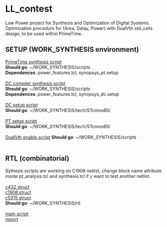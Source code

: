 # LL_contest
Low Power project for Synthesis and Optimization of Digital Systems.
Optimization procedure for (Area, Delay, Power) with DualVth std_cells design, to be used within PrimeTime.

## SETUP (WORK_SYNTHESIS environment)
[PrimeTime synthesis script](./syn/pt_synthesis/pt_analysis.tcl) <br>
**Should go**: ~/WORK_SYNTHESIS/scripts <br>
**Dependences**: power_features.tcl, synopsys_pt.setup <br> <br>
[DC compiler synthesis script](./syn/dc_synthesis/synthesis.tcl) <br>
**Should go**: ~/WORK_SYNTHESIS/scripts <br>
**Dependences**: power_features.tcl, synopsys_dc.setup <br> <br>
[DC setup script](./syn/synopsys_dc.setup) <br>
**Should go**: ~/WORK_SYNTHESIS/tech/STcmos65/ <br> <br>
[PT setup script](./syn/synopsys_pt.setup) <br>
**Should go**: ~/WORK_SYNTHESIS/tech/STcmos65/ <br> <br>
[DualVth enable script](./syn/power_features.tcl)
**Should go**: ~/WORK_SYNTHESIS/scripts
<br>
<br>
## RTL (combinatorial)
Sythesis scripts are working on C1908 netlist, change block name attribute inside pt_analysis.tcl and synthesis.tcl if y want to test another netlist. <br> <br>
[c432 struct](./syn/rtl_tested/c432/verilog/c432.v) <br>
[c1908 struct](./syn/rtl_tested/c1908/verilog/c1908.v) <br>
[c5315 struct](./syn/rtl_tested/c5315/verilog/c5315.v) <br>
**Should go**: ~/WORK_SYNTHESIS/rtl <br> <br>
[main script](./low_power.tcl)<br>
[report](./dualVth_group_6.pdf)<br>
